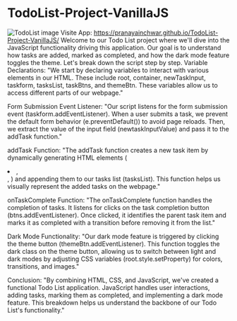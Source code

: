 # TodoList-Project-VanillaJS
![TodoList image](https://github.com/pranayainchwar/TodoList-Project-VanillaJS/assets/122523118/8c114b1d-8e7f-4fdb-b9f2-e6f28cd2905e)
Visite App: https://pranayainchwar.github.io/TodoList-Project-VanillaJS/
Welcome to our Todo List project where we'll dive into the JavaScript functionality driving this application. Our goal is to understand how tasks are added, marked as completed, and how the dark mode feature toggles the theme. Let's break down the script step by step.
Variable Declarations:
"We start by declaring variables to interact with various elements in our HTML. These include root, container, newTaskInput, taskform, tasksList, taskBtns, and themeBtn. These variables allow us to access different parts of our webpage."

Form Submission Event Listener:
"Our script listens for the form submission event (taskform.addEventListener). When a user submits a task, we prevent the default form behavior (e.preventDefault()) to avoid page reloads. Then, we extract the value of the input field (newtaskInputValue) and pass it to the addTask function."

addTask Function:
"The addTask function creates a new task item by dynamically generating HTML elements (<li>, <div>, <span>) and appending them to our tasks list (tasksList). This function helps us visually represent the added tasks on the webpage."

onTaskComplete Function:
"The onTaskComplete function handles the completion of tasks. It listens for clicks on the task completion button (btns.addEventListener). Once clicked, it identifies the parent task item and marks it as completed with a transition before removing it from the list."

Dark Mode Functionality:
"Our dark mode feature is triggered by clicking the theme button (themeBtn.addEventListener). This function toggles the dark class on the theme button, allowing us to switch between light and dark modes by adjusting CSS variables (root.style.setProperty) for colors, transitions, and images."

Conclusion:
"By combining HTML, CSS, and JavaScript, we've created a functional Todo List application. JavaScript handles user interactions, adding tasks, marking them as completed, and implementing a dark mode feature. This breakdown helps us understand the backbone of our Todo List's functionality."
